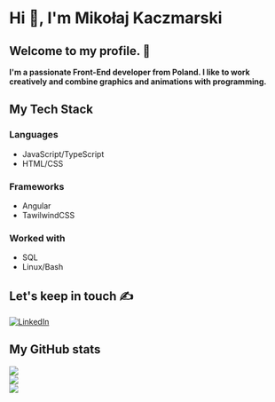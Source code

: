 # Hi 👋, I'm Mikołaj Kaczmarski

## Welcome to my profile. 🤝
**I'm a passionate Front-End developer from Poland. I like to work creatively and combine graphics and animations with programming.**

## My Tech Stack
### Languages
- JavaScript/TypeScript
- HTML/CSS
### Frameworks
- Angular
- TawilwindCSS

### Worked with
- SQL
- Linux/Bash

## Let's keep in touch ✍️
[![LinkedIn](https://img.shields.io/badge/LinkedIn-%230077B5.svg?logo=linkedin&logoColor=white)](https://linkedin.com/in/mikołaj-kaczmarski)

## My GitHub stats
![](https://github-readme-stats.vercel.app/api?username=Mkaczmarski07&theme=dark&hide_border=false&include_all_commits=true&count_private=true)<br/>
![](https://github-readme-streak-stats.herokuapp.com/?user=Mkaczmarski07&theme=dark&hide_border=false)<br/>
![](https://github-readme-stats.vercel.app/api/top-langs/?username=Mkaczmarski07&theme=dark&hide_border=false&include_all_commits=true&count_private=true&layout=compact)
